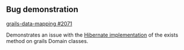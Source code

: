 ## Bug demonstration
[grails-data-mapping #2071](https://github.com/apache/grails-data-mapping/issues/2071)

Demonstrates an issue with the [Hibernate implementation](https://github.com/apache/grails-data-mapping/blob/00fbc39170146c6ae844c66c7e2056a4e7565ba6/grails-data-hibernate5/gorm/src/main/groovy/org/grails/orm/hibernate/AbstractHibernateGormStaticApi.groovy#L217) of the exists method on grails Domain classes.  